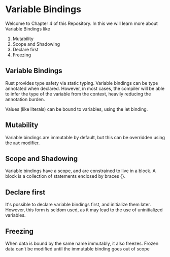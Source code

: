 # Variable Bindings
Welcome to  Chapter 4 of this Repository.
In this we will learn more about Variable Bindings like
1. Mutability
2. Scope and Shadowing
3. Declare first
4. Freezing


## Variable Bindings

Rust provides type safety via static typing. Variable bindings can be type annotated when declared. However, in most cases, the compiler will be able to infer the type of the variable from the context, heavily reducing the annotation burden.

Values (like literals) can be bound to variables, using the let binding.


## Mutability

Variable bindings are immutable by default, but this can be overridden using the `mut` modifier.

## Scope and Shadowing

Variable bindings have a scope, and are constrained to live in a block. A block is a collection of statements enclosed by braces {}.

## Declare first

It's possible to declare variable bindings first, and initialize them later. However, this form is seldom used, as it may lead to the use of uninitialized variables.

## Freezing
When data is bound by the same name immutably, it also freezes. Frozen data can't be modified until the immutable binding goes out of scope
